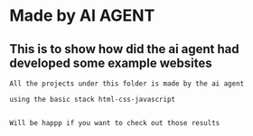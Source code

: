 # Made by AI AGENT

## This is to show how did the ai agent had developed some example websites

    All the projects under this folder is made by the ai agent 

    using the basic stack html-css-javascript


    Will be happp if you want to check out those results